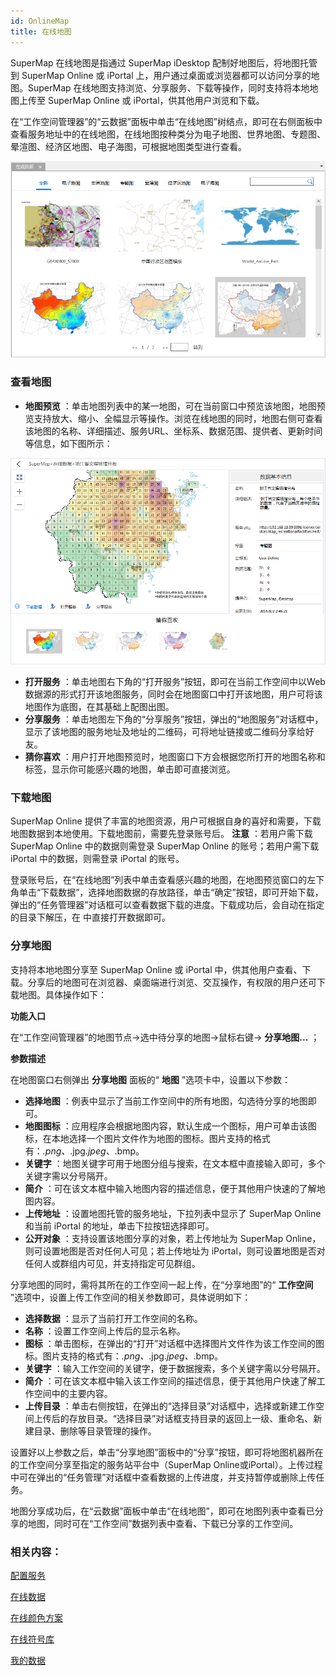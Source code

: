 ```yaml
---
id: OnlineMap
title: 在线地图
---
```

SuperMap 在线地图是指通过 SuperMap iDesktop 配制好地图后，将地图托管到 SuperMap Online 或 iPortal
上，用户通过桌面或浏览器都可以访问分享的地图。SuperMap 在线地图支持浏览、分享服务、下载等操作，同时支持将本地地图上传至 SuperMap
Online 或 iPortal，供其他用户浏览和下载。

在“工作空间管理器”的“云数据”面板中单击“在线地图”树结点，即可在右侧面板中查看服务地址中的在线地图，在线地图按种类分为电子地图、世界地图、专题图、晕渲图、经济区地图、电子海图，可根据地图类型进行查看。

![](img/OnlineMap.png)  

  
### **查看地图**

  * **地图预览** ：单击地图列表中的某一地图，可在当前窗口中预览该地图，地图预览支持放大、缩小、全幅显示等操作。浏览在线地图的同时，地图右侧可查看该地图的名称、详细描述、服务URL、坐标系、数据范围、提供者、更新时间等信息，如下图所示：  
     
   ![](img/PreviewMap.png)  

  * **打开服务** ：单击地图右下角的“打开服务”按钮，即可在当前工作空间中以Web数据源的形式打开该地图服务，同时会在地图窗口中打开该地图，用户可将该地图作为底图，在其基础上配图出图。
  * **分享服务** ：单击地图左下角的“分享服务”按钮，弹出的“地图服务”对话框中，显示了该地图的服务地址及地址的二维码，可将地址链接或二维码分享给好友。
  * **猜你喜欢** ：用户打开地图预览时，地图窗口下方会根据您所打开的地图名称和标签，显示你可能感兴趣的地图，单击即可直接浏览。

### **下载地图**

SuperMap Online 提供了丰富的地图资源，用户可根据自身的喜好和需要，下载地图数据到本地使用。下载地图前，需要先登录账号后。 **注意**
：若用户需下载 SuperMap Online 中的数据则需登录 SuperMap Online 的账号；若用户需下载 iPortal 中的数据，则需登录
iPortal 的账号。

登录账号后，在“在线地图”列表中单击查看感兴趣的地图，在地图预览窗口的左下角单击“下载数据”，选择地图数据的存放路径，单击“确定”按钮，即可开始下载，弹出的“任务管理器”对话框可以查看数据下载的进度。下载成功后，会自动在指定的目录下解压，在
中直接打开数据即可。

### **分享地图**

支持将本地地图分享至 SuperMap Online 或 iPortal
中，供其他用户查看、下载。分享后的地图可在浏览器、桌面端进行浏览、交互操作，有权限的用户还可下载地图。具体操作如下：

**功能入口**

在“工作空间管理器”的地图节点->选中待分享的地图->鼠标右键-> **分享地图...** ；

**参数描述**

在地图窗口右侧弹出 **分享地图** 面板的“ **地图** ”选项卡中，设置以下参数：

  * **选择地图** ：例表中显示了当前工作空间中的所有地图，勾选待分享的地图即可。
  * **地图图标** ：应用程序会根据地图内容，默认生成一个图标，用户可单击该图标，在本地选择一个图片文件作为地图的图标。图片支持的格式有：*.png、*.jpg.*jpeg、*.bmp。
  * **关键字** ：地图关键字可用于地图分组与搜索，在文本框中直接输入即可，多个关键字需以分号隔开。
  * **简介** ：可在该文本框中输入地图内容的描述信息，便于其他用户快速的了解地图内容。
  * **上传地址** ：设置地图托管的服务地址，下拉列表中显示了 SuperMap Online 和当前 iPortal 的地址，单击下拉按钮选择即可。
  * **公开对象** ：支持设置该地图分享的对象，若上传地址为 SuperMap Online，则可设置地图是否对任何人可见；若上传地址为 iPortal，则可设置地图是否对任何人或群组内可见，并支持指定可见群组。

分享地图的同时，需将其所在的工作空间一起上传，在“分享地图”的“ **工作空间** ”选项中，设置上传工作空间的相关参数即可，具体说明如下：

  * **选择数据** ：显示了当前打开工作空间的名称。
  * **名称** ：设置工作空间上传后的显示名称。
  * **图标** ：单击图标，在弹出的“打开”对话框中选择图片文件作为该工作空间的图标。图片支持的格式有：*.png、*.jpg.*jpeg、*.bmp。
  * **关键字** ：输入工作空间的关键字，便于数据搜索，多个关键字需以分号隔开。
  * **简介** ：可在该文本框中输入该工作空间的描述信息，便于其他用户快速了解工作空间中的主要内容。
  * **上传目录** ：单击右侧按钮，在弹出的“选择目录”对话框中，选择或新建工作空间上传后的存放目录。“选择目录”对话框支持目录的返回上一级、重命名、新建目录、删除等目录管理的操作。 

设置好以上参数之后，单击“分享地图”面板中的“分享”按钮，即可将地图机器所在的工作空间分享至指定的服务站平台中（SuperMap
Online或iPortal）。上传过程中可在弹出的“任务管理”对话框中查看数据的上传进度，并支持暂停或删除上传任务。

地图分享成功后，在“云数据”面板中单击“在线地图”，即可在地图列表中查看已分享的地图，同时可在“工作空间”数据列表中查看、下载已分享的工作空间。

### 相关内容：

 [配置服务](ConfigureAddress)

 [在线数据](OnlineData)

 [在线颜色方案](OnlineColorSchemes)

 [在线符号库](OnlineSymbol)

 [我的数据](OnlineMyData)



